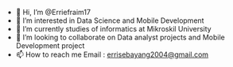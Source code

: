 - 👋 Hi, I’m @Erriefraim17
- 👀 I’m interested in Data Science and Mobile Development
- 🌱 I’m currently studies of informatics at Mikroskil University
- 💞️ I’m looking to collaborate on Data analyst projects and Mobile Development project
- 📫 How to reach me Email : errisebayang2004@gmail.com

